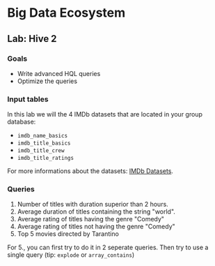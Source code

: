# Big Data Ecosystem

## Lab: Hive 2

### Goals

- Write advanced HQL queries
- Optimize the queries

### Input tables

In this lab we will the 4 IMDb datasets that are located in your group database:
- `imdb_name_basics`
- `imdb_title_basics`
- `imdb_title_crew`
- `imdb_title_ratings`

For more informations about the datasets: [IMDb Datasets](https://www.imdb.com/interfaces/).

### Queries

1. Number of titles with duration superior than 2 hours.
2. Average duration of titles containing the string "world".
3. Average rating of titles having the genre "Comedy"
4. Average rating of titles not having the genre "Comedy"
5. Top 5 movies directed by Tarantino

For 5., you can first try to do it in 2 seperate queries. Then try to use a single query (tip: `explode` or `array_contains`)
